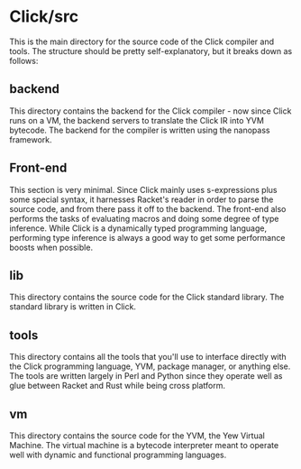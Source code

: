 # Click/src

This is the main directory for the source code of the Click compiler and tools. The structure should be pretty self-explanatory, but it breaks down as follows:

## backend
This directory contains the backend for the Click compiler - now since Click runs on a VM, the backend servers to translate the Click IR into YVM bytecode. 
The backend for the compiler is written using the nanopass framework.

## Front-end 
This section is very minimal. Since Click mainly uses s-expressions plus some special syntax, it harnesses Racket's reader in order to parse the source code, 
and from there pass it off to the backend. The front-end also performs the tasks of evaluating macros and doing some degree of type inference. While Click is a 
dynamically typed programming language, performing type inference is always a good way to get some performance boosts when possible. 

## lib
This directory contains the source code for the Click standard library. The standard library is written in Click. 

## tools 
This directory contains all the tools that you'll use to interface directly with the Click programming language, YVM, package manager, or anything else. The tools are 
written largely in Perl and Python since they operate well as glue between Racket and Rust while being cross platform.

## vm
This directory contains the source code for the YVM, the Yew Virtual Machine. The virtual machine is a bytecode interpreter meant to operate well with dynamic and 
functional programming languages.
